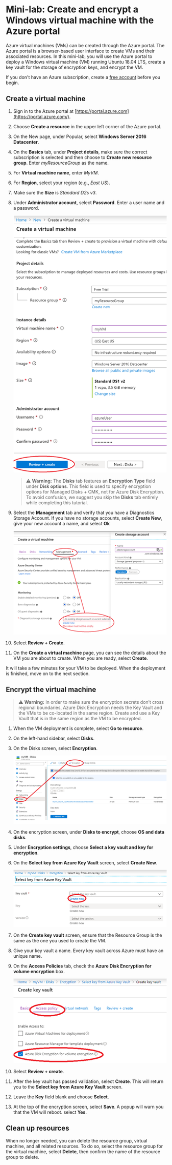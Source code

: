 # Mini-lab: Create and encrypt a Windows virtual machine with the Azure portal

Azure virtual machines (VMs) can be created through the Azure portal. The Azure portal is a browser-based user interface to create VMs and their associated resources. In this mini-lab, you will use the Azure portal to deploy a Windows virtual machine (VM) running Ubuntu 18.04 LTS, create a key vault for the storage of encryption keys, and encrypt the VM.

If you don't have an Azure subscription, create a [free account](https://azure.microsoft.com/free/?WT.mc_id=A261C142F) before you begin.

## Create a virtual machine

1. Sign in to the Azure portal at [https://portal.azure.com](https://portal.azure.com/).
1. Choose **Create a resource** in the upper left corner of the Azure portal.
1. On the New page, under Popular, select **Windows Server 2016 Datacenter**.
1. On the **Basics** tab, under **Project details**, make sure the correct subscription is selected and then choose to **Create new resource group**. Enter *myResourceGroup* as the name.
1. For **Virtual machine name**, enter *MyVM*.
1. For **Region**, select your region (e.g., *East US*).
1. Make sure the **Size** is *Standard D2s v3*.
1. Under **Administrator account**, select **Password**. Enter a user name and a password.

    ![ResourceGroup creation screen](../../Linked_Image_Files/portal-qs-windows-vm-creation.png)
    
    >:warning: **Warning:** The **Disks** tab features an **Encryption Type** field under **Disk options**. This field is used to specify encryption options for Managed Disks + CMK, not for Azure Disk Encryption. To avoid confusion, we suggest you skip the **Disks** tab entirely while completing this tutorial.

1. Select the **Management** tab and verify that you have a Diagnostics Storage Account. If you have no storage accounts, select **Create New**, give your new account a name, and select **Ok**

    ![ResourceGroup creation screen](../../Linked_Image_Files/portal-qs-vm-creation-storage.png)

1. Select **Review + Create**.
1. On the **Create a virtual machine** page, you can see the details about the VM you are about to create. When you are ready, select **Create**.

It will take a few minutes for your VM to be deployed. When the deployment is finished, move on to the next section.

## Encrypt the virtual machine

>:warning: **Warning:** In order to make sure the encryption secrets don’t cross regional boundaries, Azure Disk Encryption needs the Key Vault and the VMs to be co-located in the same region. Create and use a Key Vault that is in the same region as the VM to be encrypted.

1. When the VM deployment is complete, select **Go to resource**.
1. On the left-hand sidebar, select **Disks**.
1. On the Disks screen, select **Encryption**. 

    ![disks and encryption selection](../../Linked_Image_Files/portal-qs-disks-to-encryption.png)

1. On the encryption screen, under **Disks to encrypt**, choose **OS and data disks**.
1. Under **Encryption settings**, choose **Select a key vault and key for encryption**.
1. On the **Select key from Azure Key Vault** screen, select **Create New**.

    ![disks and encryption selection](../../Linked_Image_Files/portal-qs-keyvault-create.png)

1. On the **Create key vault** screen, ensure that the Resource Group is the same as the one you used to create the VM.
1. Give your key vault a name. Every key vault across Azure must have an unique name.
1. On the **Access Policies** tab, check the **Azure Disk Encryption for volume encryption** box.

    ![disks and encryption selection](../../Linked_Image_Files/portal-qs-keyvault-enable.png)

1. Select **Review + create**.  
1. After the key vault has passed validation, select **Create**. This will return you to the **Select key from Azure Key Vault** screen.
1. Leave the **Key** field blank and choose **Select**.
1. At the top of the encryption screen, select **Save**. A popup will warn you that the VM will reboot. select **Yes**.

## Clean up resources

When no longer needed, you can delete the resource group, virtual machine, and all related resources. To do so, select the resource group for the virtual machine, select **Delete**, then confirm the name of the resource group to delete.
